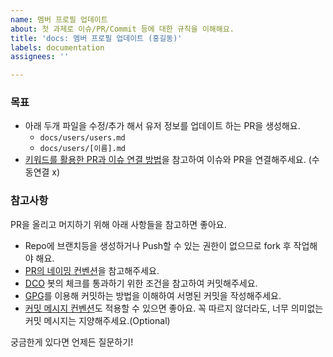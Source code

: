 ```yaml
---
name: 멤버 프로필 업데이트
about: 첫 과제로 이슈/PR/Commit 등에 대한 규칙을 이해해요.
title: 'docs: 멤버 프로필 업데이트 (홍길동)'
labels: documentation
assignees: ''

---
```


### 목표

- 아래 두개 파일을 수정/추가 해서 유저 정보를 업데이트 하는 PR을 생성해요.
  - `docs/users/users.md`
  - `docs/users/[이름].md`
- [키워드를 활용한 PR과 이슈 연결 방법](https://docs.github.com/ko/issues/tracking-your-work-with-issues/linking-a-pull-request-to-an-issue#linking-a-pull-request-to-an-issue-using-a-keyword)을 참고하여 이슈와 PR을 연결해주세요. (수동연결 x)


### 참고사항

PR을 올리고 머지하기 위해 아래 사항들을 참고하면 좋아요.
- Repo에 브랜치등을 생성하거나 Push할 수 있는 권한이 없으므로 fork 후 작업해야 해요.
- [PR의 네이밍 컨벤션](https://flank.github.io/flank/pr_titles/)을 참고해주세요.
- [DCO](https://github.com/apps/dco) 봇의 체크를 통과하기 위한 조건을 참고하여 커밋해주세요.
- [GPG](https://www.44bits.io/ko/post/add-signing-key-to-git-commit-by-gpg)를 이용해 커밋하는 방법을 이해하여 서명된 커밋을 작성해주세요.
- [커밋 메시지 컨벤션](https://www.conventionalcommits.org/en/v1.0.0/)도 적용할 수 있으면 좋아요. 꼭 따르지 않더라도, 너무 의미없는 커밋 메시지는 지양해주세요.(Optional)

궁금한게 있다면 언제든 질문하기!
